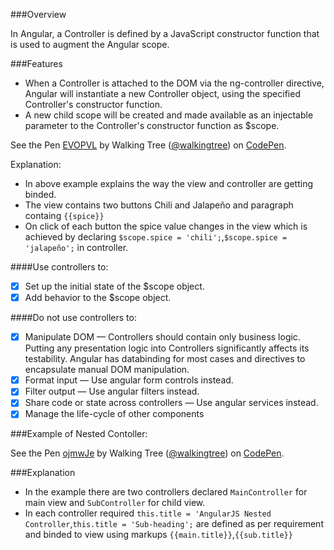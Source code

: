 ###Overview

In Angular, a Controller is defined by a JavaScript constructor function that is used to augment the Angular scope.

###Features
*	When a Controller is attached to the DOM via the ng-controller directive, Angular will instantiate a new Controller object, using the specified Controller's constructor function. 
* A new child scope will be created and made available as an injectable parameter to the Controller's constructor function as $scope.

<p data-height="268" data-theme-id="0" data-slug-hash="EVOPVL" data-default-tab="result" data-user="walkingtree" class='codepen'>See the Pen <a href='http://codepen.io/walkingtree/pen/EVOPVL/'>EVOPVL</a> by Walking Tree (<a href='http://codepen.io/walkingtree'>@walkingtree</a>) on <a href='http://codepen.io'>CodePen</a>.</p>
<script async src="//assets.codepen.io/assets/embed/ei.js"></script>

Explanation:
* In above example explains the way the view and controller are getting binded.
* The view contains two buttons Chili and Jalapeño and paragraph containg ```{{spice}}```
* On click of each button the spice value changes in the view which is achieved by declaring ```$scope.spice = 'chili';```,```$scope.spice = 'jalapeño';``` in controller.

####Use controllers to:
- [x]	Set up the initial state of the $scope object.
- [x]	Add behavior to the $scope object.

####Do not use controllers to:
- [x]	Manipulate DOM — Controllers should contain only business logic. Putting any presentation logic into Controllers significantly affects its testability. Angular has databinding  for most cases and directives  to encapsulate manual DOM manipulation.
- [x]	Format input — Use angular form controls instead.
- [x]	Filter output — Use angular filters instead.
- [x]	Share code or state across controllers — Use angular services instead.
- [x]	Manage the life-cycle of other components 

###Example of Nested Contoller:

<p data-height="268" data-theme-id="0" data-slug-hash="ojmwJe" data-default-tab="result" data-user="walkingtree" class='codepen'>See the Pen <a href='http://codepen.io/walkingtree/pen/ojmwJe/'>ojmwJe</a> by Walking Tree (<a href='http://codepen.io/walkingtree'>@walkingtree</a>) on <a href='http://codepen.io'>CodePen</a>.</p>
<script async src="//assets.codepen.io/assets/embed/ei.js"></script>

###Explanation
* In the example there are two controllers declared ```MainController``` for main view and ```SubController``` for child view.
* In each controller required ```this.title = 'AngularJS Nested Controller```,```this.title = 'Sub-heading';``` are defined as per requirement and binded to view using markups ```{{main.title}}```,```{{sub.title}}```
